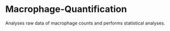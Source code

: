 # Macrophage-Quantification
Analyses raw data of macrophage counts and performs statistical analyses.
